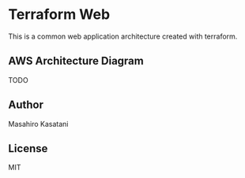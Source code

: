 # Terraform Web

This is a common web application architecture created with terraform.

## AWS Architecture Diagram

TODO

## Author
Masahiro Kasatani

## License
MIT